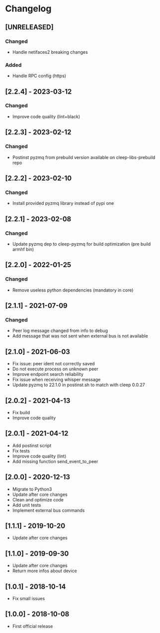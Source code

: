 # Changelog

## [UNRELEASED]
### Changed
- Handle netifaces2 breaking changes

### Added
- Handle RPC config (https)

## [2.2.4] - 2023-03-12
### Changed
- Improve code quality (lint+black)

## [2.2.3] - 2023-02-12
### Changed
- Postinst pyzmq from prebuild version available on cleep-libs-prebuild repo

## [2.2.2] - 2023-02-10
### Changed
- Install provided pyzmq library instead of pypi one

## [2.2.1] - 2023-02-08
### Changed
- Update pyzmq dep to cleep-pyzmq for build optimization (pre build armhf bin)

## [2.2.0] - 2022-01-25
### Changed
- Remove useless python dependencies (mandatory in core)

## [2.1.1] - 2021-07-09
### Changed
* Peer log message changed from info to debug
* Add message that was not sent when external bus is not available

## [2.1.0] - 2021-06-03

* Fix issue: peer ident not correctly saved
* Do not execute process on unknown peer
* Improve endpoint search reliability
* Fix issue when receiving whisper message
* Update pyzmq to 22.1.0 in postinst.sh to match with cleep 0.0.27

## [2.0.2] - 2021-04-13

* Fix build
* Improve code quality

## [2.0.1] - 2021-04-12

* Add postinst script
* Fix tests
* Improve code quality (lint)
* Add missing function send_event_to_peer

## [2.0.0] - 2020-12-13

* Migrate to Python3
* Update after core changes
* Clean and optimize code
* Add unit tests
* Implement external bus commands

## [1.1.1] - 2019-10-20

* Update after core changes

## [1.1.0] - 2019-09-30

* Update after core changes
* Return more infos about device

## [1.0.1] - 2018-10-14

* Fix small issues

## [1.0.0] - 2018-10-08

* First official release

